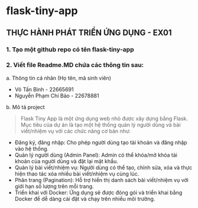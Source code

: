# flask-tiny-app

## **THỰC HÀNH PHÁT TRIỂN ỨNG DỤNG - EX01** <br>

### **1. Tạo một github repo có tên flask-tiny-app**

### **2. Viết file Readme.MD chứa các thông tin sau:**

a. Thông tin cá nhân (Họ tên, mã sinh viên)

- Võ Tấn Bình - 22665691
- Nguyễn Phạm Chí Bảo - 22678881

b. Mô tả project

> Flask Tiny App là một ứng dụng web nhỏ được xây dựng bằng Flask. Mục tiêu của dự án là tạo một hệ thống quản lý người dùng và bài viết/nhiệm vụ với các chức năng cơ bản như:

- Đăng ký, đăng nhập: Cho phép người dùng tạo tài khoản và đăng nhập vào hệ thống.
- Quản lý người dùng (Admin Panel): Admin có thể khóa/mở khóa tài khoản của người dùng và đặt lại mật khẩu.
- Quản lý bài viết/nhiệm vụ: Người dùng có thể tạo, chỉnh sửa, xóa và thực hiện thao tác xóa nhiều bài viết/nhiệm vụ cùng lúc.
- Phân trang (Pagination): Hỗ trợ hiển thị danh sách bài viết/nhiệm vụ với giới hạn số lượng trên mỗi trang.
- Triển khai với Docker: Ứng dụng sẽ được đóng gói và triển khai bằng Docker để dễ dàng cài đặt và chạy trên nhiều môi trường.
